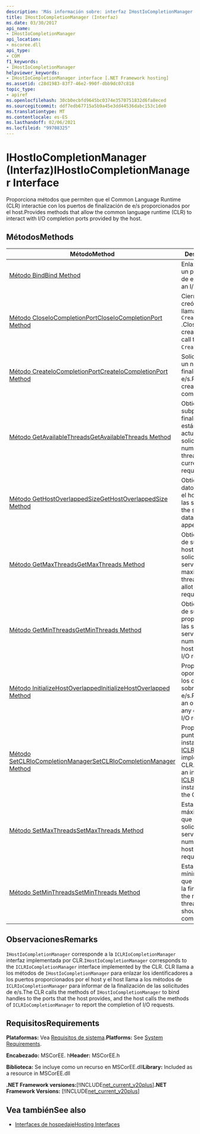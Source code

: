 ```yaml
---
description: 'Más información sobre: interfaz IHostIoCompletionManager'
title: IHostIoCompletionManager (Interfaz)
ms.date: 03/30/2017
api_name:
- IHostIoCompletionManager
api_location:
- mscoree.dll
api_type:
- COM
f1_keywords:
- IHostIoCompletionManager
helpviewer_keywords:
- IHostIoCompletionManager interface [.NET Framework hosting]
ms.assetid: c28d1983-83f7-46e2-990f-dbb9dc07c818
topic_type:
- apiref
ms.openlocfilehash: 30cb0ecbfd9645bc0374e3570751832d6fa8eced
ms.sourcegitcommit: ddf7edb67715a5b9a45e3dd44536dabc153c1de0
ms.translationtype: MT
ms.contentlocale: es-ES
ms.lasthandoff: 02/06/2021
ms.locfileid: "99708325"
---
```

# <a name="ihostiocompletionmanager-interface"></a><span data-ttu-id="d2bc5-103">IHostIoCompletionManager (Interfaz)</span><span class="sxs-lookup"><span data-stu-id="d2bc5-103">IHostIoCompletionManager Interface</span></span>

<span data-ttu-id="d2bc5-104">Proporciona métodos que permiten que el Common Language Runtime (CLR) interactúe con los puertos de finalización de e/s proporcionados por el host.</span><span class="sxs-lookup"><span data-stu-id="d2bc5-104">Provides methods that allow the common language runtime (CLR) to interact with I/O completion ports provided by the host.</span></span>  
  
## <a name="methods"></a><span data-ttu-id="d2bc5-105">Métodos</span><span class="sxs-lookup"><span data-stu-id="d2bc5-105">Methods</span></span>  
  
|<span data-ttu-id="d2bc5-106">Método</span><span class="sxs-lookup"><span data-stu-id="d2bc5-106">Method</span></span>|<span data-ttu-id="d2bc5-107">Descripción</span><span class="sxs-lookup"><span data-stu-id="d2bc5-107">Description</span></span>|  
|------------|-----------------|  
|[<span data-ttu-id="d2bc5-108">Método Bind</span><span class="sxs-lookup"><span data-stu-id="d2bc5-108">Bind Method</span></span>](ihostiocompletionmanager-bind-method.md)|<span data-ttu-id="d2bc5-109">Enlaza un identificador a un puerto de finalización de e/s.</span><span class="sxs-lookup"><span data-stu-id="d2bc5-109">Binds a handle to an I/O completion port.</span></span>|  
|[<span data-ttu-id="d2bc5-110">Método CloseIoCompletionPort</span><span class="sxs-lookup"><span data-stu-id="d2bc5-110">CloseIoCompletionPort Method</span></span>](ihostiocompletionmanager-closeiocompletionport-method.md)|<span data-ttu-id="d2bc5-111">Cierra un puerto que se creó mediante una llamada anterior a `CreateIoCompletionPort` .</span><span class="sxs-lookup"><span data-stu-id="d2bc5-111">Closes a port that was created through an earlier call to `CreateIoCompletionPort`.</span></span>|  
|[<span data-ttu-id="d2bc5-112">Método CreateIoCompletionPort</span><span class="sxs-lookup"><span data-stu-id="d2bc5-112">CreateIoCompletionPort Method</span></span>](ihostiocompletionmanager-createiocompletionport-method.md)|<span data-ttu-id="d2bc5-113">Solicita que el host cree un nuevo puerto de finalización de e/s.</span><span class="sxs-lookup"><span data-stu-id="d2bc5-113">Requests that the host create a new I/O completion port.</span></span>|  
|[<span data-ttu-id="d2bc5-114">Método GetAvailableThreads</span><span class="sxs-lookup"><span data-stu-id="d2bc5-114">GetAvailableThreads Method</span></span>](ihostiocompletionmanager-getavailablethreads-method.md)|<span data-ttu-id="d2bc5-115">Obtiene el número de subprocesos de finalización de e/s que no están procesando actualmente solicitudes.</span><span class="sxs-lookup"><span data-stu-id="d2bc5-115">Gets the number of I/O completion threads that are not currently processing requests.</span></span>|  
|[<span data-ttu-id="d2bc5-116">Método GetHostOverlappedSize</span><span class="sxs-lookup"><span data-stu-id="d2bc5-116">GetHostOverlappedSize Method</span></span>](ihostiocompletionmanager-gethostoverlappedsize-method.md)|<span data-ttu-id="d2bc5-117">Obtiene el tamaño de los datos personalizados que el host pretende anexar a las solicitudes de e/s.</span><span class="sxs-lookup"><span data-stu-id="d2bc5-117">Gets the size of any custom data the host intends to append to I/O requests.</span></span>|  
|[<span data-ttu-id="d2bc5-118">Método GetMaxThreads</span><span class="sxs-lookup"><span data-stu-id="d2bc5-118">GetMaxThreads Method</span></span>](ihostiocompletionmanager-getmaxthreads-method.md)|<span data-ttu-id="d2bc5-119">Obtiene el número máximo de subprocesos que el host puede asignar a las solicitudes de e/s de servicio.</span><span class="sxs-lookup"><span data-stu-id="d2bc5-119">Gets the maximum number of threads that the host can allot to service I/O requests.</span></span>|  
|[<span data-ttu-id="d2bc5-120">Método GetMinThreads</span><span class="sxs-lookup"><span data-stu-id="d2bc5-120">GetMinThreads Method</span></span>](ihostiocompletionmanager-getminthreads-method.md)|<span data-ttu-id="d2bc5-121">Obtiene el número mínimo de subprocesos que proporciona el host para las solicitudes de e/s de servicio.</span><span class="sxs-lookup"><span data-stu-id="d2bc5-121">Gets the minimum number of threads that the host provides to service I/O requests.</span></span>|  
|[<span data-ttu-id="d2bc5-122">Método InitializeHostOverlapped</span><span class="sxs-lookup"><span data-stu-id="d2bc5-122">InitializeHostOverlapped Method</span></span>](ihostiocompletionmanager-initializehostoverlapped-method.md)|<span data-ttu-id="d2bc5-123">Proporciona al host la oportunidad de inicializar los datos personalizados sobre una solicitud de e/s.</span><span class="sxs-lookup"><span data-stu-id="d2bc5-123">Provides the host with an opportunity to initialize any custom data about an I/O request.</span></span>|  
|[<span data-ttu-id="d2bc5-124">Método SetCLRIoCompletionManager</span><span class="sxs-lookup"><span data-stu-id="d2bc5-124">SetCLRIoCompletionManager Method</span></span>](ihostiocompletionmanager-setclriocompletionmanager-method.md)|<span data-ttu-id="d2bc5-125">Proporciona al host un puntero de interfaz a una instancia de [ICLRIoCompletionManager](iclriocompletionmanager-interface.md) implementada por CLR.</span><span class="sxs-lookup"><span data-stu-id="d2bc5-125">Provides the host with an interface pointer to an [ICLRIoCompletionManager](iclriocompletionmanager-interface.md) instance implemented by the CLR.</span></span>|  
|[<span data-ttu-id="d2bc5-126">Método SetMaxThreads</span><span class="sxs-lookup"><span data-stu-id="d2bc5-126">SetMaxThreads Method</span></span>](ihostiocompletionmanager-setmaxthreads-method.md)|<span data-ttu-id="d2bc5-127">Establece el número máximo de subprocesos que el host asigna a las solicitudes de e/s de servicio.</span><span class="sxs-lookup"><span data-stu-id="d2bc5-127">Sets the maximum number of threads that the host allots to service I/O requests.</span></span>|  
|[<span data-ttu-id="d2bc5-128">Método SetMinThreads</span><span class="sxs-lookup"><span data-stu-id="d2bc5-128">SetMinThreads Method</span></span>](ihostiocompletionmanager-setminthreads-method.md)|<span data-ttu-id="d2bc5-129">Establece el número mínimo de subprocesos que el host debe asignar a la finalización de e/s.</span><span class="sxs-lookup"><span data-stu-id="d2bc5-129">Sets the minimum number of threads that the host should allot to I/O completion.</span></span>|  
  
## <a name="remarks"></a><span data-ttu-id="d2bc5-130">Observaciones</span><span class="sxs-lookup"><span data-stu-id="d2bc5-130">Remarks</span></span>  

 <span data-ttu-id="d2bc5-131">`IHostIoCompletionManager` corresponde a la `ICLRIoCompletionManager` interfaz implementada por CLR.</span><span class="sxs-lookup"><span data-stu-id="d2bc5-131">`IHostIoCompletionManager` corresponds to the `ICLRIoCompletionManager` interface implemented by the CLR.</span></span> <span data-ttu-id="d2bc5-132">CLR llama a los métodos de `IHostIoCompletionManager` para enlazar los identificadores a los puertos proporcionados por el host y el host llama a los métodos de `ICLRIoCompletionManager` para informar de la finalización de las solicitudes de e/s.</span><span class="sxs-lookup"><span data-stu-id="d2bc5-132">The CLR calls the methods of `IHostIoCompletionManager` to bind handles to the ports that the host provides, and the host calls the methods of `ICLRIoCompletionManager` to report the completion of I/O requests.</span></span>  
  
## <a name="requirements"></a><span data-ttu-id="d2bc5-133">Requisitos</span><span class="sxs-lookup"><span data-stu-id="d2bc5-133">Requirements</span></span>  

 <span data-ttu-id="d2bc5-134">**Plataformas:** Vea [Requisitos de sistema](../../get-started/system-requirements.md).</span><span class="sxs-lookup"><span data-stu-id="d2bc5-134">**Platforms:** See [System Requirements](../../get-started/system-requirements.md).</span></span>  
  
 <span data-ttu-id="d2bc5-135">**Encabezado:** MSCorEE. h</span><span class="sxs-lookup"><span data-stu-id="d2bc5-135">**Header:** MSCorEE.h</span></span>  
  
 <span data-ttu-id="d2bc5-136">**Biblioteca:** Se incluye como un recurso en MSCorEE.dll</span><span class="sxs-lookup"><span data-stu-id="d2bc5-136">**Library:** Included as a resource in MSCorEE.dll</span></span>  
  
 <span data-ttu-id="d2bc5-137">**.NET Framework versiones:**[!INCLUDE[net_current_v20plus](../../../../includes/net-current-v20plus-md.md)]</span><span class="sxs-lookup"><span data-stu-id="d2bc5-137">**.NET Framework Versions:** [!INCLUDE[net_current_v20plus](../../../../includes/net-current-v20plus-md.md)]</span></span>  
  
## <a name="see-also"></a><span data-ttu-id="d2bc5-138">Vea también</span><span class="sxs-lookup"><span data-stu-id="d2bc5-138">See also</span></span>

- [<span data-ttu-id="d2bc5-139">Interfaces de hospedaje</span><span class="sxs-lookup"><span data-stu-id="d2bc5-139">Hosting Interfaces</span></span>](hosting-interfaces.md)
